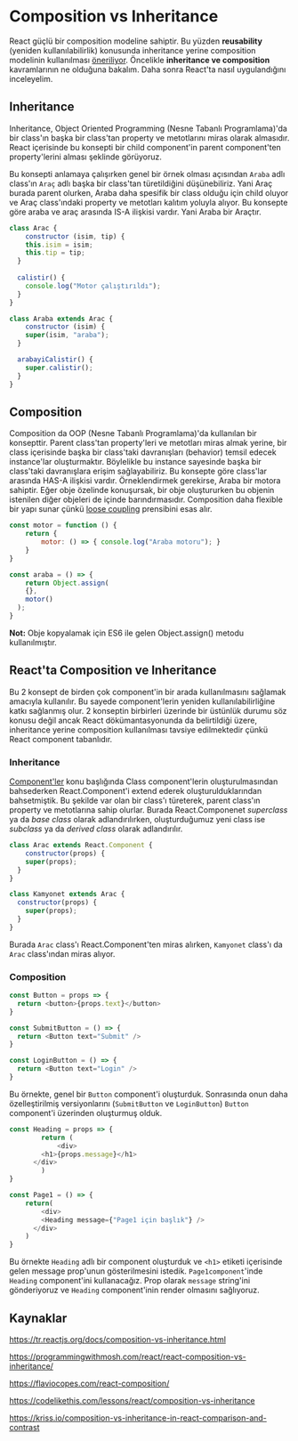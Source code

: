 # Composition vs Inheritance

React güçlü bir composition modeline sahiptir. Bu yüzden **reusability** (yeniden kullanılabilirlik) konusunda inheritance yerine composition modelinin kullanılması [öneriliyor](https://tr.reactjs.org/docs/composition-vs-inheritance.html). Öncelikle **inheritance ve composition** kavramlarının ne olduğuna bakalım. Daha sonra React'ta nasıl uygulandığını inceleyelim.



## Inheritance

Inheritance, Object Oriented Programming (Nesne Tabanlı Programlama)'da bir class'ın başka bir class'tan property ve metotlarını miras olarak almasıdır. React içerisinde bu konsepti bir child component'in parent component'ten property'lerini alması şeklinde görüyoruz. 

Bu konsepti anlamaya çalışırken genel bir örnek olması açısından `Araba` adlı class'ın `Araç` adlı başka bir class'tan türetildiğini düşünebiliriz. Yani Araç burada parent olurken, Araba daha spesifik bir class olduğu için child oluyor ve Araç class'ındaki property ve metotları kalıtım yoluyla alıyor. Bu konsepte göre araba ve araç arasında IS-A ilişkisi vardır. Yani Araba bir Araçtır.

```javascript
class Arac {
	constructor (isim, tip) {
  	this.isim = isim;
    this.tip = tip;
  }
  
  calistir() {
    console.log("Motor çalıştırıldı");
  }
}

class Araba extends Arac {
	constructor (isim) {
    super(isim, "araba");
  }

  arabayiCalistir() {
    super.calistir();
  }
}
```



##  Composition

Composition da OOP (Nesne Tabanlı Programlama)'da kullanılan bir konsepttir. Parent class'tan property'leri ve metotları miras almak yerine, bir class içerisinde başka bir class'taki davranışları (behavior) temsil edecek instance'lar oluşturmaktır. Böylelikle bu instance sayesinde başka bir class'taki davranışlara erişim sağlayabiliriz. Bu konsepte göre class'lar arasında HAS-A ilişkisi vardır. Örneklendirmek gerekirse, Araba bir motora sahiptir. Eğer obje özelinde konuşursak, bir obje oluştururken bu objenin istenilen diğer objeleri de içinde barındırmasıdır. Composition daha flexible bir yapı sunar çünkü [loose coupling](https://en.wikipedia.org/wiki/Loose_coupling) prensibini esas alır. 

```javascript
const motor = function () {
	return {
		motor: () => { console.log("Araba motoru"); }
	}
}

const araba = () => {
	return Object.assign(
    {},
    motor()
  );
}
```

**Not:** Obje kopyalamak için ES6 ile gelen Object.assign() metodu kullanılmıştır.



## React'ta Composition ve Inheritance

Bu 2 konsept de birden çok component'in bir arada kullanılmasını sağlamak amacıyla kullanılır. Bu sayede component'lerin yeniden kullanılabilirliğine katkı sağlanmış olur. 2 konseptin birbirleri üzerinde bir üstünlük durumu söz konusu değil ancak React dökümantasyonunda da belirtildiği üzere, inheritance yerine composition kullanılması tavsiye edilmektedir çünkü React component tabanlıdır.

### Inheritance

[Component'ler](../components) konu başlığında Class component'lerin oluşturulmasından bahsederken React.Component'i extend ederek oluşturulduklarından bahsetmiştik. Bu şekilde var olan bir class'ı türeterek, parent class'ın property ve metotlarına sahip olurlar. Burada React.Componenet *superclass* ya da *base class* olarak adlandırılırken, oluşturduğumuz yeni class ise *subclass* ya da *derived class* olarak adlandırılır. 

```javascript
class Arac extends React.Component {
	constructor(props) {
    super(props);
  }
}

class Kamyonet extends Arac {
  constructor(props) {
    super(props);
  }
}
```

Burada `Arac` class'ı React.Component'ten miras alırken, `Kamyonet` class'ı da `Arac` class'ından miras alıyor.

### Composition

```javascript
const Button = props => {
  return <button>{props.text}</button>
}

const SubmitButton = () => {
  return <Button text="Submit" />
}

const LoginButton = () => {
  return <Button text="Login" />
}
```

Bu örnekte, genel bir `Button` component'i oluşturduk. Sonrasında onun daha özelleştirilmiş versiyonlarını (`SubmitButton` ve `LoginButton`) `Button` component'i üzerinden oluşturmuş olduk.



```javascript
const Heading = props => {
		return (
			<div>
      	<h1>{props.message}</h1>
      </div>
		)
}

const Page1 = () => {
    return(
    	<div>
      	<Heading message={"Page1 için başlık"} />
      </div>
    )
}
```

Bu örnekte `Heading` adlı bir component oluşturduk ve `<h1>` etiketi içerisinde gelen message prop'unun gösterilmesini istedik. `Page1component`'inde `Heading` component'ini kullanacağız. Prop olarak `message` string'ini gönderiyoruz ve `Heading` component'inin render olmasını sağlıyoruz. 

  

## Kaynaklar

https://tr.reactjs.org/docs/composition-vs-inheritance.html

https://programmingwithmosh.com/react/react-composition-vs-inheritance/

https://flaviocopes.com/react-composition/

https://codelikethis.com/lessons/react/composition-vs-inheritance

https://kriss.io/composition-vs-inheritance-in-react-comparison-and-contrast